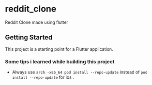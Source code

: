 # reddit_clone

Reddit Clone made using flutter

## Getting Started

This project is a starting point for a Flutter application.

### Some tips i learned while building this project

- Always use  ```arch -x86_64 pod install --repo-update``` instead of  ```pod install --repo-update```  for ios .
